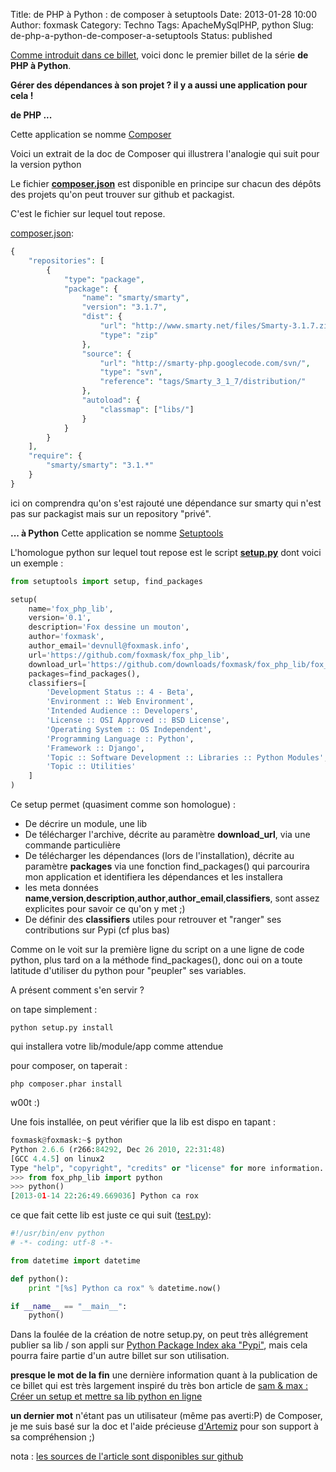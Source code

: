 Title: de PHP à Python : de composer à setuptools
Date: 2013-01-28 10:00
Author: foxmask
Category: Techno
Tags: ApacheMySqlPHP, python
Slug: de-php-a-python-de-composer-a-setuptools
Status: published

[Comme introduit dans ce billet](/post/2013/01/14/de-php-a-python-tous-ensemble/ "de PHP à Python : tous ensemble"),
voici donc le premier billet de la série **de PHP à Python**.

**Gérer des dépendances à son projet ? il y a aussi une application pour
cela !**

**de PHP ...**

Cette application se nomme
[Composer](http://getcomposer.org/ "Composer")

Voici un extrait de la doc de Composer qui illustrera l'analogie qui
suit pour la version python

Le fichier
**[composer.json](http://getcomposer.org/doc/00-intro.md#using-composer)**
est disponible en principe sur chacun des dépôts des projets qu'on peut
trouver sur github et packagist.

C'est le fichier sur lequel tout repose.

[composer.json](https://raw.github.com/foxmask/de_php_a_python/de_composer_a_setuptools/composer.json "télécharger les sources"):

```php
{
    "repositories": [
        {
            "type": "package",
            "package": {
                "name": "smarty/smarty",
                "version": "3.1.7",
                "dist": {
                    "url": "http://www.smarty.net/files/Smarty-3.1.7.zip",
                    "type": "zip"
                },
                "source": {
                    "url": "http://smarty-php.googlecode.com/svn/",
                    "type": "svn",
                    "reference": "tags/Smarty_3_1_7/distribution/"
                },
                "autoload": {
                    "classmap": ["libs/"]
                }
            }
        }
    ],
    "require": {
        "smarty/smarty": "3.1.*"
    }
}
```

ici on comprendra qu'on s'est rajouté une dépendance sur smarty qui
n'est pas sur packagist mais sur un repository "privé".

**... à Python**
Cette application se nomme
[Setuptools](http://packages.python.org/distribute/setuptools.html)

L'homologue python sur lequel tout repose est le script
**[setup.py](https://raw.github.com/foxmask/de_php_a_python/de_composer_a_setuptools/setup.py "télécharger les sources")**
dont voici un exemple :

```python
from setuptools import setup, find_packages

setup(
    name='fox_php_lib',
    version='0.1',
    description='Fox dessine un mouton',
    author='foxmask',
    author_email='devnull@foxmask.info',
    url='https://github.com/foxmask/fox_php_lib',
    download_url='https://github.com/downloads/foxmask/fox_php_lib/fox_php_lib0.1.tar.gz',
    packages=find_packages(),
    classifiers=[
        'Development Status :: 4 - Beta',
        'Environment :: Web Environment',
        'Intended Audience :: Developers',
        'License :: OSI Approved :: BSD License',
        'Operating System :: OS Independent',
        'Programming Language :: Python',
        'Framework :: Django',
        'Topic :: Software Development :: Libraries :: Python Modules',
        'Topic :: Utilities'
    ]
)
```

Ce setup permet (quasiment comme son homologue) :

-   De décrire un module, une lib
-   De télécharger l'archive, décrite au paramètre **download\_url**,
    via une commande particulière
-   De télécharger les dépendances (lors de l'installation), décrite au
    paramètre **packages** via une fonction find\_packages() qui
    parcourira mon application et identifiera les dépendances et les
    installera
-   les meta données
    **name**,**version**,**description**,**author**,**author\_email**,**classifiers**,
    sont assez explicites pour savoir ce qu'on y met ;)
-   De définir des **classifiers** utiles pour retrouver et "ranger" ses
    contributions sur Pypi (cf plus bas)

Comme on le voit sur la première ligne du script on a une ligne de code
python, plus tard on a la méthode find\_packages(), donc oui on a toute
latitude d'utiliser du python pour "peupler" ses variables.

A présent comment s'en servir ?

on tape simplement :

```shell
python setup.py install
```

qui installera votre lib/module/app comme attendue

pour composer, on taperait :

```shell
php composer.phar install
```

w00t :)

Une fois installée, on peut vérifier que la lib est dispo en tapant :

```python
foxmask@foxmask:~$ python
Python 2.6.6 (r266:84292, Dec 26 2010, 22:31:48)
[GCC 4.4.5] on linux2
Type "help", "copyright", "credits" or "license" for more information.
>>> from fox_php_lib import python
>>> python()
[2013-01-14 22:26:49.669036] Python ca rox
```

ce que fait cette lib est juste ce qui suit
([test.py](https://raw.github.com/foxmask/de_php_a_python/de_composer_a_setuptools/test.py "télécharger les sources")):

```python
#!/usr/bin/env python
# -*- coding: utf-8 -*-

from datetime import datetime

def python():
    print "[%s] Python ca rox" % datetime.now()

if __name__ == "__main__":
    python()
```

Dans la foulée de la création de notre setup.py, on peut très
allégrement publier sa lib / son appli sur [Python Package Index aka
"Pypi"](http://pypi.python.org/pypi), mais cela pourra faire partie d'un
autre billet sur son utilisation.

**presque le mot de la fin**
une dernière information quant à la publication de ce billet qui est
très largement inspiré du très bon article de [sam & max : Créer un
setup et mettre sa lib python en
ligne](http://sametmax.com/creer-un-setup-py-et-mettre-sa-bibliotheque-python-en-ligne-sur-pypi/)

**un dernier mot**
n'étant pas un utilisateur (même pas averti:P) de Composer, je me suis
basé sur la doc et l'aide précieuse
[d'Artemiz](https://twitter.com/armetiz) pour son support à sa
compréhension ;)

nota : [les sources de l'article sont disponibles sur
github](https://github.com/foxmask/de_php_a_python/tree/de_composer_a_setuptools)

